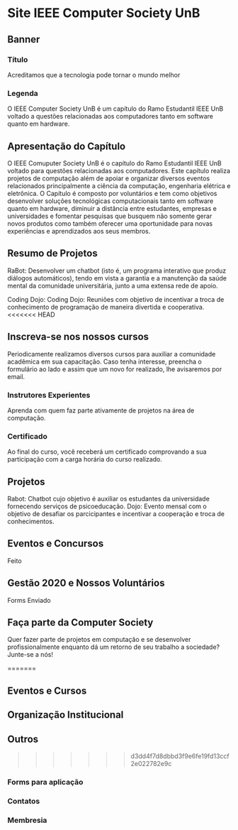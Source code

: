 # Site IEEE Computer Society UnB

## Banner

### Título
Acreditamos que a tecnologia pode tornar o mundo melhor

### Legenda
O IEEE Computer Society UnB é um capítulo do Ramo Estudantil IEEE UnB voltado a questões relacionadas aos computadores tanto em software quanto em hardware.

## Apresentação do Capítulo
O IEEE Comuputer Society UnB é o capítulo do Ramo Estudantil IEEE UnB voltado para questões relacionadas aos computadores. Este capítulo realiza projetos de computação além de apoiar e organizar diversos eventos relacionados principalmente a ciência da computação, engenharia elétrica e eletrônica. O Capítulo é composto por voluntários e tem como objetivos desenvolver soluções tecnológicas computacionais tanto em software quanto em hardware, diminuir a distância entre estudantes, empresas e universidades e fomentar pesquisas que busquem não somente gerar novos produtos como também oferecer uma oportunidade para novas experiências e aprendizados aos seus membros.

## Resumo de Projetos
RaBot: Desenvolver um chatbot (isto é, um programa interativo que produz diálogos automáticos), tendo em vista a garantia e a manutenção da saúde mental da comunidade universitária, junto a uma extensa rede de apoio.

Coding Dojo: Coding Dojo: Reuniões com objetivo de incentivar a troca de conhecimento de programação de maneira divertida e cooperativa.
<<<<<<< HEAD

## Inscreva-se nos nossos cursos
Periodicamente realizamos diversos cursos para auxiliar a comunidade acadêmica em sua capacitação. Caso tenha interesse, preencha o formulário ao lado e assim que um novo
for realizado, lhe avisaremos por email.
### Instrutores Experientes
Aprenda com quem faz parte ativamente de projetos na área de computação.
### Certificado
Ao final do curso, você receberá um certificado comprovando a sua participação com a carga horária do curso realizado.

## Projetos
Rabot: Chatbot cujo objetivo é auxiliar os estudantes da universidade fornecendo serviços de psicoeducação.
Dojo: Evento mensal com o objetivo de desafiar os parcicipantes e incentivar a cooperação e troca de conhecimentos.

## Eventos e Concursos
Feito
## Gestão 2020 e Nossos Voluntários
Forms Enviado
## Faça parte da Computer Society
Quer fazer parte de projetos em computação e se desenvolver profissionalmente enquanto dá um retorno de seu trabalho a sociedade? Junte-se a nós!

=======
## Eventos e Cursos
## Organização Institucional
## Outros
>>>>>>> d3dd4f7d8dbbd3f9e6fe19fd13ccf2e022782e9c
### Forms para aplicação
### Contatos
### Membresia
